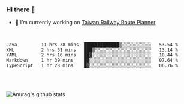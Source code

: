 ### Hi there 👋

- 🔭 I’m currently working on [Taiwan Railway Route Planner](https://github.com/Taiwan-Railway-Route-Planner)

<br/>

<!--START_SECTION:waka-->
```text
Java         11 hrs 38 mins  █████████████▒░░░░░░░░░░░   53.54 % 
XML          2 hrs 51 mins   ███▒░░░░░░░░░░░░░░░░░░░░░   13.14 % 
YAML         2 hrs 16 mins   ██▓░░░░░░░░░░░░░░░░░░░░░░   10.44 % 
Markdown     1 hr 39 mins    ██░░░░░░░░░░░░░░░░░░░░░░░   07.64 % 
TypeScript   1 hr 28 mins    █▓░░░░░░░░░░░░░░░░░░░░░░░   06.76 % 
```
<!--END_SECTION:waka-->

<br/>
<br/>

![Anurag's github stats](https://github-readme-stats.vercel.app/api?username=DepickereSven&show_icons=true&theme=tokyonight)



<!--
**DepickereSven/DepickereSven** is a ✨ _special_ ✨ repository because its `README.md` (this file) appears on your GitHub profile.

Here are some ideas to get you started:

- 🔭 I’m currently working on ...
- 🌱 I’m currently learning ...
- 👯 I’m looking to collaborate on ...
- 🤔 I’m looking for help with ...
- 💬 Ask me about ...
- 📫 How to reach me: ...
- 😄 Pronouns: ...
- ⚡ Fun fact: ...
-->
